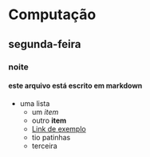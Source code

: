 # Computação 
## segunda-feira
### noite
#### este arquivo está escrito em markdown
* uma lista
    + um *item*
    + outro **item**
    + [Link de exemplo](https://www.facebook.com)
    + tio patinhas
    + terceira

